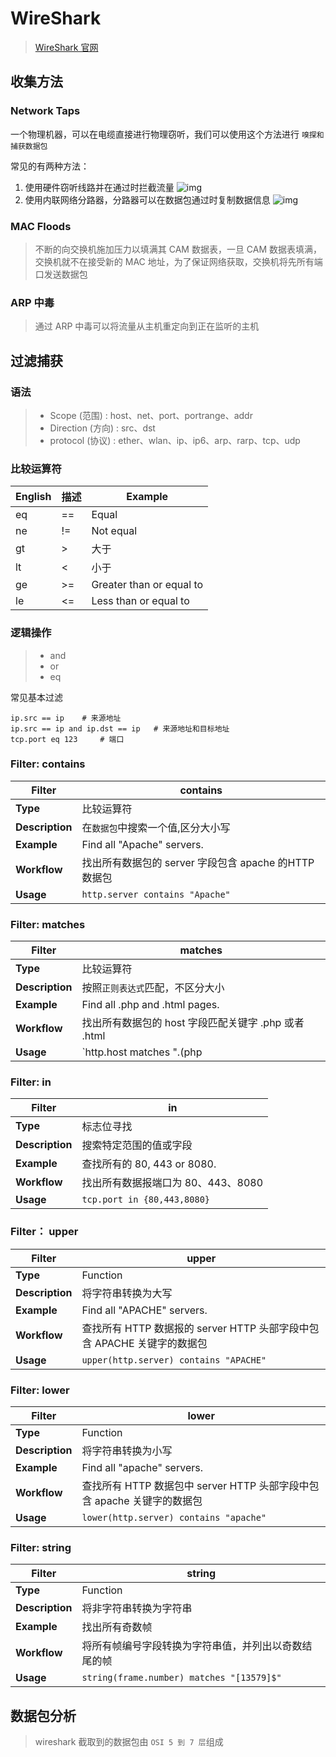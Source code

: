 # WireShark

> [WireShark 官网](https://wiki.wireshark.org/Home)

## 收集方法

### Network Taps

一个物理机器，可以在电缆直接进行物理窃听，我们可以使用这个方法进行 `嗅探和捕获数据包`

常见的有两种方法：

1. 使用硬件窃听线路并在通过时拦截流量 ![img](https://img-blog.csdnimg.cn/img\_convert/7646f2373929409ed32f6a4c782f4362.gif)
2. 使用内联网络分路器，分路器可以在数据包通过时复制数据信息 ![img](https://img-blog.csdnimg.cn/img\_convert/c7133e4cfd31f7765342aae0b8ce0b8e.jpeg)

### MAC Floods

> 不断的向交换机施加压力以填满其 CAM 数据表，一旦 CAM 数据表填满，交换机就不在接受新的 MAC 地址，为了保证网络获取，交换机将先所有端口发送数据包

### ARP 中毒

> 通过 ARP 中毒可以将流量从主机重定向到正在监听的主机

## 过滤捕获

### 语法

> * Scope (范围) : host、net、port、portrange、addr
> * Direction (方向) : src、dst
> * protocol (协议) : ether、wlan、ip、ip6、arp、rarp、tcp、udp

### 比较运算符

| English | 描述 | Example                  |
| ------- | -- | ------------------------ |
| eq      | == | Equal                    |
| ne      | != | Not equal                |
| gt      | >  | 大于                       |
| lt      | <  | 小于                       |
| ge      | >= | Greater than or equal to |
| le      | <= | Less than or equal to    |

### 逻辑操作

> * and
> * or
> * eq

常见基本过滤

```shell
ip.src == ip	# 来源地址
ip.src == ip and ip.dst == ip 	# 来源地址和目标地址
tcp.port eq 123		# 端口
```

### Filter: contains

| **Filter**      | **contains**                          |
| --------------- | ------------------------------------- |
| **Type**        | 比较运算符                                 |
| **Description** | 在`数据包`中搜索一个值,区分大小写                    |
| **Example**     | Find all "Apache" servers.            |
| **Workflow**    | 找出所有数据包的 server 字段包含 apache 的HTTP 数据包 |
| **Usage**       | `http.server contains "Apache"`       |

### Filter: matches

| **Filter**      | **matches**                         |
| --------------- | ----------------------------------- |
| **Type**        | 比较运算符                               |
| **Description** | 按照`正则表达式`匹配，不区分大小                   |
| **Example**     | Find all .php and .html pages.      |
| **Workflow**    | 找出所有数据包的 host 字段匹配关键字 .php 或者 .html |
| **Usage**       | \`http.host matches ".(php          |

### Filter: in

| **Filter**      | **in**                      |
| --------------- | --------------------------- |
| **Type**        | 标志位寻找                       |
| **Description** | 搜索特定范围的值或字段                 |
| **Example**     | 查找所有的 80, 443 or 8080.      |
| **Workflow**    | 找出所有数据报端口为 80、443、8080      |
| **Usage**       | `tcp.port in {80,443,8080}` |

### Filter： upper

| **Filter**      | **upper**                                         |
| --------------- | ------------------------------------------------- |
| **Type**        | Function                                          |
| **Description** | 将字符串转换为大写                                         |
| **Example**     | Find all "APACHE" servers.                        |
| **Workflow**    | 查找所有 HTTP 数据报的 server HTTP 头部字段中包含 APACHE 关键字的数据包 |
| **Usage**       | `upper(http.server) contains "APACHE"`            |

### Filter: lower

| **Filter**      | **lower**                                         |
| --------------- | ------------------------------------------------- |
| **Type**        | Function                                          |
| **Description** | 将字符串转换为小写                                         |
| **Example**     | Find all "apache" servers.                        |
| **Workflow**    | 查找所有 HTTP 数据包中 server HTTP 头部字段中包含 apache 关键字的数据包 |
| **Usage**       | `lower(http.server) contains "apache"`            |

### Filter: string

| **Filter**      | **string**                                |
| --------------- | ----------------------------------------- |
| **Type**        | Function                                  |
| **Description** | 将非字符串转换为字符串                               |
| **Example**     | 找出所有奇数帧                                   |
| **Workflow**    | 将所有帧编号字段转换为字符串值，并列出以奇数结尾的帧                |
| **Usage**       | `string(frame.number) matches "[13579]$"` |

## 数据包分析

> wireshark 截取到的数据包由 `OSI 5 到 7 层`组成
